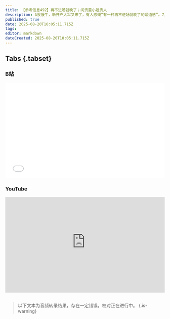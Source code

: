 ```yaml
---
title: 【参考信息492】再不进场就晚了；问责董小姐贵人
description: A股慢牛，新开户大军又来了，有人感慨“有一种再不进场就晚了的紧迫感”。7月新增信贷为负，央行《金融时报》表示不宜过度炒作单月信贷波动。个人消费贷款和服务业经营主体贷款的贴息政策落地，新发行国债、地方债、金融债利息收入恢复征收增值税。协和董小姐后续：中日友好医院、协和医学院等5家机构19人被追责，主要是给董某莹开绿灯、打招呼的贵人们，“4+4”项目整改；广西贵港高中100万奖励考上清华的女生被叫停。
published: true
date: 2025-08-20T10:05:11.715Z
tags: 
editor: markdown
dateCreated: 2025-08-20T10:05:11.715Z
---
```


## Tabs {.tabset}
### B站
<div style="position: relative; padding: 30% 45%;">
<iframe style="position: absolute; width: 100%; height: 100%; left: 0; top: 0;" src="//player.bilibili.com/player.html?&bvid=BV19tYvzdE2Q&page=1&as_wide=1&high_quality=1&danmaku=1&autoplay=0" scrolling="no" border="0" frameborder="no" framespacing="0" allowfullscreen="true"></iframe>
</div>

### YouTube
<div style="position: relative; padding: 30% 45%;">
<iframe style="position: absolute; top: 0; left: 0; width: 100%; height: 100%;" src="https://www.youtube-nocookie.com/embed/YouTubeVID" title="YouTube video player" frameborder="0" allow="accelerometer; autoplay; clipboard-write; encrypted-media; gyroscope; picture-in-picture" allowfullscreen></iframe>
</div>

## 

> 以下文本为音频转录结果，存在一定错误，校对正在进行中。
{.is-warning}
